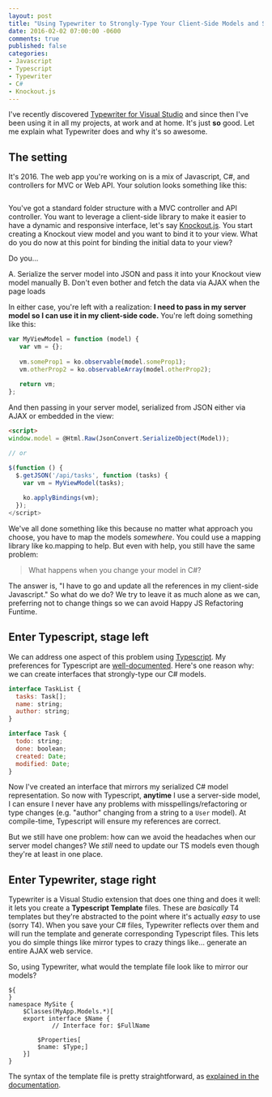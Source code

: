 ```yaml
---
layout: post
title: "Using Typewriter to Strongly-Type Your Client-Side Models and Services"
date: 2016-02-02 07:00:00 -0600
comments: true
published: false
categories:
- Javascript
- Typescript
- Typewriter
- C#
- Knockout.js
---
```


I've recently discovered [Typewriter for Visual Studio](http://frhagn.github.io/Typewriter/index.html) and since then I've been using it in all my projects, at work and at home. It's just **so** good. Let me explain what Typewriter does and why it's so awesome.

## The setting

It's 2016. The web app you're working on is a mix of Javascript, C#, and controllers for MVC or Web API. Your solution looks something like this:

![]()

You've got a standard folder structure with a MVC controller and API controller. You want to leverage a client-side library to make it easier to have a dynamic and responsive interface, let's say [Knockout.js](http://knockoutjs.com). You start creating a Knockout view model and you want to bind it to your view. What do you do now at this point for binding the initial data to your view?

Do you...

A. Serialize the server model into JSON and pass it into your Knockout view model manually
B. Don't even bother and fetch the data via AJAX when the page loads

In either case, you're left with a realization: **I need to pass in my server model so I can use it in my client-side code.** You're left doing something like this:

```js
var MyViewModel = function (model) {
   var vm = {};
   
   vm.someProp1 = ko.observable(model.someProp1);
   vm.otherProp2 = ko.observableArray(model.otherProp2);
   
   return vm;
};
```

And then passing in your server model, serialized from JSON either via AJAX or embedded in the view:

```html
<script>
window.model = @Html.Raw(JsonConvert.SerializeObject(Model));

// or

$(function () {
  $.getJSON('/api/tasks', function (tasks) {
    var vm = MyViewModel(tasks);
    
    ko.applyBindings(vm);
  });
</script>
```

We've all done something like this because no matter what approach you choose, you have to map the models *somewhere*. You could use a mapping library like ko.mapping to help. But even with help, you still have the same problem:

> What happens when you change your model in C#?

The answer is, "I have to go and update all the references in my client-side Javascript." So what do we do? We try to leave it as much alone as we can, preferring not to change things so we can avoid Happy JS Refactoring Funtime.

## Enter Typescript, stage left

We can address one aspect of this problem using [Typescript](http://typescriptlang.org). My preferences for Typescript are [well-documented](http://kamranicus.com/presentations/demystifying-typescript). Here's one reason why: we can create interfaces that strongly-type our C# models.

```js
interface TaskList {
  tasks: Task[];
  name: string;
  author: string;
}

interface Task {
  todo: string;
  done: boolean;
  created: Date;
  modified: Date;
}
```

Now I've created an interface that mirrors my serialized C# model representation. So now with Typescript, **anytime** I use a server-side model, I can ensure I never have any problems with misspellings/refactoring or type changes (e.g. "author" changing from a string to a `User` model). At compile-time, Typescript will ensure my references are correct.

But we still have one problem: how can we avoid the headaches when our server model changes? We *still* need to update our TS models even though they're at least in one place.

## Enter Typewriter, stage right

Typewriter is a Visual Studio extension that does one thing and does it well: it lets you create a **Typescript Template** files. These are *basically* T4 templates but they're abstracted to the point where it's actually *easy* to use (sorry T4). When you save your C# files, Typewriter reflects over them and will run the template and generate corresponding Typescript files. This lets you do simple things like mirror types to crazy things like... generate an entire AJAX web service.

So, using Typewriter, what would the template file look like to mirror our models?

```
${
}
namespace MySite {
    $Classes(MyApp.Models.*)[
    export interface $Name {
		    // Interface for: $FullName

        $Properties[
        $name: $Type;]
    }]	
}
```

The syntax of the template file is pretty straightforward, as [explained in the documentation](http://frhagn.github.io/Typewriter/pages/getting-started.html).
